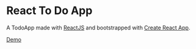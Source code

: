 # React To Do App

A TodoApp made with [ReactJS](https://facebook.github.io/react/) and bootstrapped with [Create React App](https://github.com/facebookincubator/create-react-app).



[Demo](https://andretecfil1991.github.io/reactWithCLI/)
